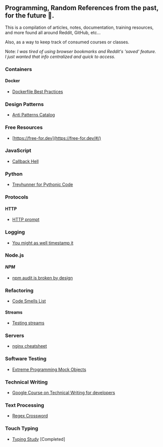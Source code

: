 ## Programming, Random References from the past, for the future :sunrise:.

This is a compilation of articles, notes, documentation, training resources, and more found all around Reddit, GitHub, etc...

Also, as a way to keep track of consumed courses or classes.

Note: _I was tired of using browser bookmarks and Reddit's 'saved' feature. I just wanted that info centralized and quick to access._

### Containers
#### Docker

- [Dockerfile Best Practices](https://github.com/hexops/dockerfile)

### Design Patterns

- [Anti Patterns Catalog](https://wiki.c2.com/?AntiPatternsCatalog)

### Free Resources

- [https://free-for.dev](https://free-for.dev/#/)

### JavaScript

- [Callback Hell](http://callbackhell.com/)

### Python

- [Treyhunner for Pythonic Code](https://treyhunner.com/)

### Protocols
#### HTTP

- [HTTP prompt](http://http-prompt.com/)

### Logging

- [You might as well timestamp it](https://changelog.com/posts/you-might-as-well-timestamp-it)

### Node.js
#### _NPM_

- [npm audit is broken by design](https://overreacted.io/npm-audit-broken-by-design/)

### Refactoring

- [Code Smells List](https://refactoring.guru/refactoring/smells)

#### Streams

- [Testing streams](https://dev.to/cdanielsen/testing-streams-a-primer-3n6e)

### Servers

- [nginx cheatsheet](https://vishnu.hashnode.dev/nginx-cheatsheet)

### Software Testing

- [Extreme Programming Mock Objects](https://www2.ccs.neu.edu/research/demeter/related-work/extreme-programming/MockObjectsFinal.PDF)

### Technical Writing

- [Google Course on Technical Writing for developers](https://developers.google.com/tech-writing)

### Text Processing

- [Regex Crossword](https://regexcrossword.com/)

### Touch Typing

- [Typing Study](https://www.typingstudy.com/) [Completed]
